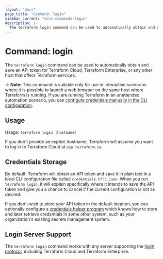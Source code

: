 ```yaml
---
layout: "docs"
page_title: "Command: login"
sidebar_current: "docs-commands-login"
description: |-
  The terraform login command can be used to automatically obtain and save an API token for Terraform Cloud, Terraform Enterprise, or any other host that offers Terraform services.
---
```


# Command: login

The `terraform login` command can be used to automatically obtain and save an
API token for Terraform Cloud, Terraform Enterprise, or any other host that offers Terraform services.

-> **Note:** This command is suitable only for use in interactive scenarios
where it is possible to launch a web browser on the same host where Terraform
is running. If you are running Terraform in an unattended automation scenario,
you can
[configure credentials manually in the CLI configuration](https://www.terraform.io/docs/commands/cli-config.html#credentials).

## Usage

Usage: `terraform login [hostname]`

If you don't provide an explicit hostname, Terraform will assume you want to
log in to Terraform Cloud at `app.terraform.io`.

## Credentials Storage

By default, Terraform will obtain an API token and save it in plain text in a
local CLI configuration file called `credentials.tfrc.json`. When you run
`terraform login`, it will explain specifically where it intends to save
the API token and give you a chance to cancel if the current configuration is
not as desired.

If you don't wish to store your API token in the default location, you can
optionally configure a
[credentials helper program](cli-config.html#credentials-helpers) which knows
how to store and later retrieve credentials in some other system, such as
your organization's existing secrets management system.

## Login Server Support

The `terraform login` command works with any server supporting the
[login protocol](/docs/internals/login-protocol.html), including Terraform Cloud
and Terraform Enterprise.

